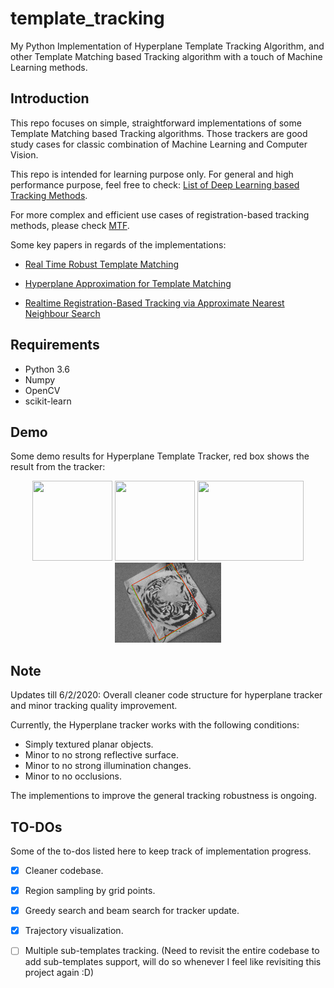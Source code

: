 # template_tracking
My Python Implementation of Hyperplane Template Tracking Algorithm, and other Template Matching based Tracking algorithm with a touch of Machine Learning methods.

## Introduction

This repo focuses on simple, straightforward implementations of some Template Matching based Tracking algorithms. Those trackers are good study cases for classic combination of Machine Learning and Computer Vision.

This repo is intended for learning purpose only. For general and high performance purpose, feel free to check: [List of Deep Learning based Tracking Methods](https://github.com/foolwood/benchmark_results).

For more complex and efficient use cases of registration-based tracking methods, please check [MTF](http://webdocs.cs.ualberta.ca/~vis/mtf/index.html).

Some key papers in regards of the implementations:

 - [Real Time Robust Template Matching](https://pdfs.semanticscholar.org/7fbc/4c4f01eb9716959ffef8b4a620a3d1c38577.pdf)
 
 - [Hyperplane Approximation for Template Matching](https://ieeexplore.ieee.org/abstract/document/1017625)

 - [Realtime Registration-Based Tracking via Approximate Nearest Neighbour Search](http://www.roboticsproceedings.org/rss09/p44.pdf)
 

## Requirements
- Python 3.6
- Numpy
- OpenCV
- scikit-learn

## Demo
Some demo results for Hyperplane Template Tracker, red box shows the result from the tracker:
<p align="center">
  <img src="images/result_book3.gif" width="128" height="128">
  <img src="images/result_box.gif" width="128" height="128">
  <img src="images/result_cereal.gif" width="170" height="128">
  <img src="images/result_towel.gif" width="170" height="128">
</p>

## Note
Updates till 6/2/2020: Overall cleaner code structure for hyperplane tracker and minor tracking quality improvement.

Currently, the Hyperplane tracker works with the following conditions:

 - Simply textured planar objects.
 - Minor to no strong reflective surface.
 - Minor to no strong illumination changes.
 - Minor to no occlusions.
 
The implementions to improve the general tracking robustness is ongoing.


## TO-DOs
Some of the to-dos listed here to keep track of implementation progress.

 - [x] Cleaner codebase.

 - [x] Region sampling by grid points.

 - [x] Greedy search and beam search for tracker update.

 - [x] Trajectory visualization.

 - [ ] Multiple sub-templates tracking. (Need to revisit the entire codebase to add sub-templates support, will do so whenever I feel like revisiting this project again :D)